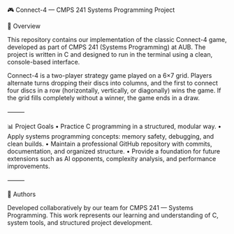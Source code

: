 🎮 Connect-4 — CMPS 241 Systems Programming Project

📖 Overview

This repository contains our implementation of the classic Connect-4 game, developed as part of CMPS 241 (Systems Programming) at AUB.
The project is written in C and designed to run in the terminal using a clean, console-based interface.

Connect-4 is a two-player strategy game played on a 6×7 grid. Players alternate turns dropping their discs into columns, and the first to connect four discs in a row (horizontally, vertically, or diagonally) wins the game. If the grid fills completely without a winner, the game ends in a draw.

⸻

📊 Project Goals
	•	Practice C programming in a structured, modular way.
	•	Apply systems programming concepts: memory safety, debugging, and clean builds.
	•	Maintain a professional GitHub repository with commits, documentation, and organized structure.
	•	Provide a foundation for future extensions such as AI opponents, complexity analysis, and performance improvements.

⸻

👥 Authors

Developed collaboratively by our team for CMPS 241 — Systems Programming.
This work represents our learning and understanding of C, system tools, and structured project development.
